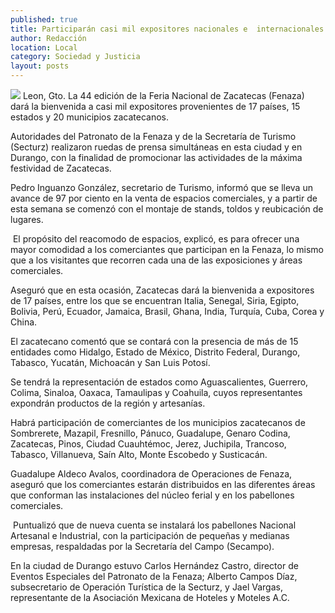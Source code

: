 ```yaml
---
published: true
title: Participarán casi mil expositores nacionales e  internacionales en la 44 edición de la Fenaza
author: Redacción
location: Local
category: Sociedad y Justicia
layout: posts
---
```


![](http://i.imgur.com/e7cgoq0m.jpg)
Leon, Gto. La 44 edición de la Feria Nacional de Zacatecas (Fenaza) dará la bienvenida a casi mil expositores provenientes de 17 países, 15 estados y 20 municipios zacatecanos.

Autoridades del Patronato de la Fenaza y de la Secretaría de Turismo (Secturz) realizaron ruedas de prensa simultáneas en esta ciudad y en Durango, con la finalidad de promocionar las actividades de la máxima festividad de Zacatecas.

Pedro Inguanzo González, secretario de Turismo, informó que se lleva un avance de 97 por ciento en la venta de espacios comerciales, y a partir de esta semana se comenzó con el montaje de stands, toldos y reubicación de lugares.

 El propósito del reacomodo de espacios, explicó, es para ofrecer una mayor comodidad a los comerciantes que participan en la Fenaza, lo mismo que a los visitantes que recorren cada una de las exposiciones y áreas comerciales.
 
Aseguró que en esta ocasión, Zacatecas dará la bienvenida a expositores de 17 países, entre los que se encuentran Italia, Senegal, Siria, Egipto, Bolivia, Perú, Ecuador, Jamaica, Brasil, Ghana, India, Turquía, Cuba, Corea y China.

El zacatecano comentó que se contará con la presencia de más de 15 entidades como Hidalgo, Estado de México, Distrito Federal, Durango, Tabasco, Yucatán, Michoacán y San Luis Potosí.

Se tendrá la representación de estados como Aguascalientes, Guerrero, Colima, Sinaloa, Oaxaca, Tamaulipas y Coahuila, cuyos representantes expondrán productos de la región y artesanías.

Habrá participación de comerciantes de los municipios zacatecanos de Sombrerete, Mazapil, Fresnillo, Pánuco, Guadalupe, Genaro Codina, Zacatecas, Pinos, Ciudad Cuauhtémoc, Jerez, Juchipila, Trancoso, Tabasco, Villanueva, Saín Alto, Monte Escobedo y Susticacán.

Guadalupe Aldeco Avalos, coordinadora de Operaciones de Fenaza, aseguró que los comerciantes estarán distribuidos en las diferentes áreas que conforman las instalaciones del núcleo ferial y en los pabellones comerciales.

 Puntualizó que de nueva cuenta se instalará los pabellones Nacional Artesanal e Industrial, con la participación de pequeñas y medianas empresas, respaldadas por la Secretaría del Campo (Secampo).
 
En la ciudad de Durango estuvo Carlos Hernández Castro, director de Eventos Especiales del Patronato de la Fenaza; Alberto Campos Díaz, subsecretario de Operación Turística de la Secturz, y Jael Vargas, representante de la Asociación Mexicana de Hoteles y Moteles A.C.
